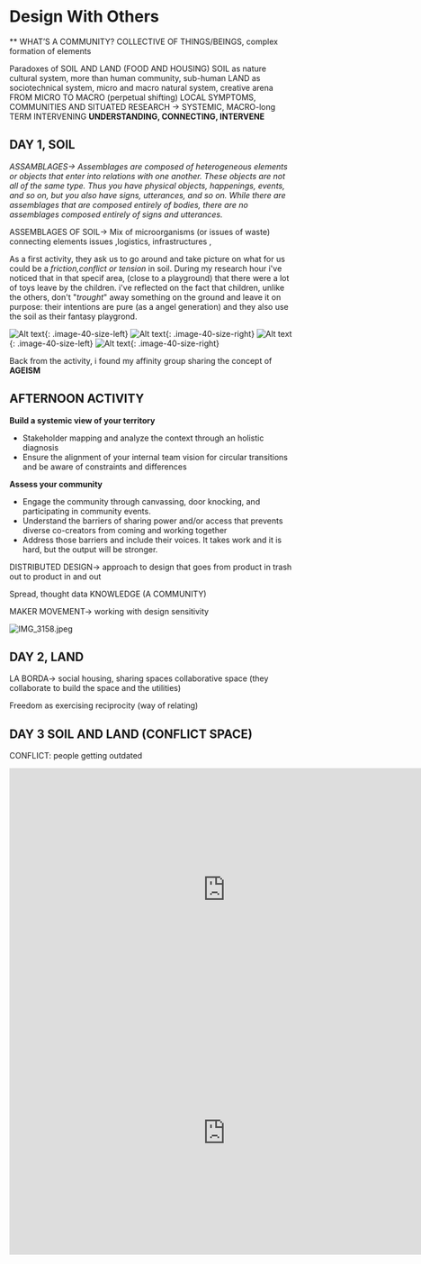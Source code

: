 # Design With Others
**
WHAT’S A COMMUNITY? COLLECTIVE OF THINGS/BEINGS, complex formation of elements 

Paradoxes of SOIL AND LAND (FOOD AND HOUSING)
SOIL as nature cultural system, more than human community, sub-human
LAND as sociotechnical system, micro and macro natural system, creative arena
FROM MICRO TO MACRO (perpetual shifting)
LOCAL SYMPTOMS, COMMUNITIES AND SITUATED RESEARCH 
→ SYSTEMIC, MACRO-long TERM INTERVENING 
**UNDERSTANDING, CONNECTING, INTERVENE** 



##  DAY 1, SOIL


*ASSAMBLAGES→ Assemblages are composed of heterogeneous elements or objects that enter into relations with one another. These objects are not all of the same type. Thus you have physical objects, happenings, events, and so on, but you also have signs, utterances, and so on. While there are assemblages that are composed entirely of bodies, there are no assemblages composed entirely of signs and utterances.* 

ASSEMBLAGES OF SOIL-> Mix of microorganisms (or issues of waste) connecting elements issues ,logistics, infrastructures , 

As a first activity, they ask us to go around and take picture on what for us could be a *friction,conflict or tension* in soil.
During my research hour i've noticed that in that specif area, (close to a playground) that there were a lot of toys leave by the children. 
i've reflected on the fact that children, unlike the others, don't "*trought*" away something on the ground and leave it on purpose: their intentions are pure (as a angel generation)  and they also use the soil as their fantasy playgrond.

![Alt text](../images/foto1.png){: .image-40-size-left}
![Alt text](../images/foto3.png){: .image-40-size-right}
![Alt text](../images/foto4.png){: .image-40-size-left}
![Alt text](../images/foto6.png){: .image-40-size-right}


Back from the activity, i found my affinity group sharing the concept of **AGEISM**


## AFTERNOON ACTIVITY

**Build a systemic view of your territory**

- Stakeholder mapping and analyze the context through an holistic diagnosis
- Ensure the alignment of your internal team vision for circular transitions and be aware of constraints and differences

**Assess your community**

- Engage the community through canvassing, door knocking, and participating in community events.
- Understand the barriers of sharing power and/or access that prevents diverse co-creators from coming and working together
- Address those barriers and include their voices. It takes work and it is hard, but the output will be stronger.

DISTRIBUTED DESIGN→ approach to design that goes from product in trash out to product in and out 

Spread, thought data KNOWLEDGE (A COMMUNITY) 

MAKER MOVEMENT→ working with design sensitivity 

![IMG_3158.jpeg](https://prod-files-secure.s3.us-west-2.amazonaws.com/32c4fbde-fe73-41e8-98be-914606dbfae7/ee52af2f-4eb2-4de3-a23a-1a35767b7022/IMG_3158.jpeg)

## DAY 2, LAND

LA BORDA→ social housing, sharing spaces collaborative space (they collaborate to build the space and the utilities)

Freedom as exercising reciprocity (way of relating)

## DAY 3 SOIL AND LAND (CONFLICT SPACE)

CONFLICT: people getting outdated 





<iframe width="768" height="432" src="https://miro.com/app/live-embed/uXjVNMzGq0o=/?moveToViewport=-41455,-8156,35679,37539&embedId=157409310942" frameborder="0" scrolling="no" allow="fullscreen; clipboard-read; clipboard-write" allowfullscreen></iframe>

<brr>

<iframe width="768" height="432" src="https://miro.com/app/live-embed/uXjVNK1eVv4=/?moveToViewport=115,-1635,3305,1691&embedId=688868365891" frameborder="0" scrolling="no" allow="fullscreen; clipboard-read; clipboard-write" allowfullscreen></iframe>